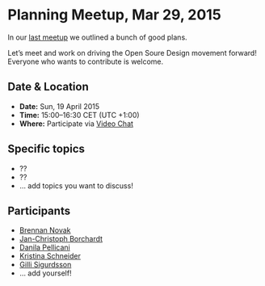 # Planning Meetup, Mar 29, 2015

In our [last meetup](2015-03-15%20Berlin%20Open%20Source%20Design%20meetup.md) we outlined a bunch of good plans.

Let’s meet and work on driving the Open Soure Design movement forward! Everyone who wants to contribute is welcome.


## Date & Location

- **Date:** Sun, 19 April 2015
- **Time:** 15:00–16:30 CET (UTC +1:00)
- **Where:** Participate via [Video Chat](https://appear.in/osd-meetup-berlin)


## Specific topics

* ??
* ??
* … add topics you want to discuss!


## Participants

* [Brennan Novak](https://github.com/bnvk)
* [Jan-Christoph Borchardt](https://github.com/jancborchardt)
* [Danila Pellicani](https://github.com/danilapellicani)
* [Kristina Schneider](https://github.com/kriesse)
* [Gilli Sigurdsson](https://github.com/gillisig)
* … add yourself!
